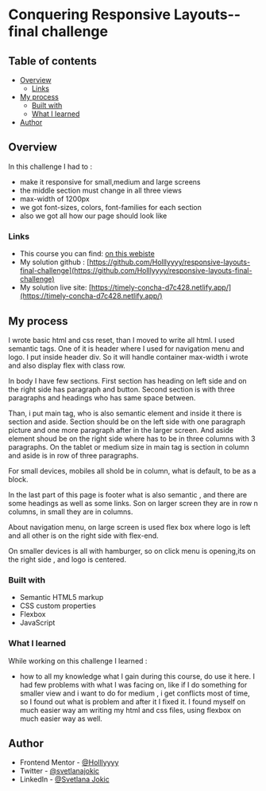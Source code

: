 # Conquering Responsive Layouts--final challenge

## Table of contents

- [Overview](#overview)
  - [Links](#links)
- [My process](#my-process)
  - [Built with](#built-with)
  - [What I learned](#what-i-learned)
- [Author](#author)

## Overview

In this challenge I had to :

- make it responsive for small,medium and large screens
- the middle section must change in all three views
- max-width of 1200px
- we got font-sizes, colors, font-families for each section
- also we got all how our page should look like

### Links

- This course you can find: [on this webiste](https://courses.kevinpowell.co/view/courses/conquering-responsive-layouts/)
- My solution github : [https://github.com/Holllyyyy/responsive-layouts-final-challenge](https://github.com/Holllyyyy/responsive-layouts-final-challenge)
- My solution live site: [https://timely-concha-d7c428.netlify.app/](https://timely-concha-d7c428.netlify.app/)

## My process

I wrote basic html and css reset, than I moved to write all html. I used semantic tags. One of it is header where I used for navigation menu and logo. I put inside header div. So it will handle container max-width i wrote and also display flex with class row.

In body I have few sections. First section has heading on left side and on the right side has paragraph and button.
Second section is with three paragraphs and headings who has same space between.

Than, i put main tag, who is also semantic element and inside it there is section and aside. Section should be on the left side with one paragraph picture and one more paragraph after in the larger screen. And aside element shoud be on the right side where has to be in three columns with 3 paragraphs.
On the tablet or medium size in main tag is section in column and aside is in row of three paragraphs.

For small devices, mobiles all shold be in column, what is default, to be as a block.

In the last part of this page is footer what is also semantic , and there are some headings as well as some links. Son on larger screen they are in row n columns, in small they are in columns.

About navigation menu, on large screen is used flex box where logo is left and all other is on the right side with flex-end.

On smaller devices is all with hamburger, so on click menu is opening,its on the right side , and logo is centered.

### Built with

- Semantic HTML5 markup
- CSS custom properties
- Flexbox
- JavaScript

### What I learned

While working on this challenge I learned :

- how to all my knowledge what I gain during this course, do use it here.
  I had few problems with what I was facing on, like if I do something for smaller view and i want to do for medium , i get conflicts most of time, so I found out what is problem and after it I fixed it. I found myself on much easier way am writing my html and css files, using flexbox on much easier way as well.

## Author

- Frontend Mentor - [@Holllyyyy](https://www.frontendmentor.io/profile/Holllyyyy)
- Twitter - [@svetlanajokic](https://twitter.com/svetlanajokic)
- LinkedIn - [@Svetlana Jokic](https://www.linkedin.com/in/svetlana-jokic-787432100/)
